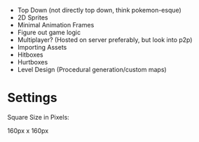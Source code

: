 - Top Down (not directly top down, think pokemon-esque)
- 2D Sprites
- Minimal Animation Frames
- Figure out game logic
- Multiplayer? (Hosted on server preferably, but look into p2p)
- Importing Assets
- Hitboxes
- Hurtboxes
- Level Design (Procedural generation/custom maps)


# Settings

Square Size in Pixels:

160px x 160px